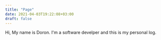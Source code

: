 ```yaml
---
title: "Page"
date: 2021-04-03T19:22:08+03:00
draft: false
---
```


Hi, My name is Doron. I'm a software develper and this is my personal log. 

